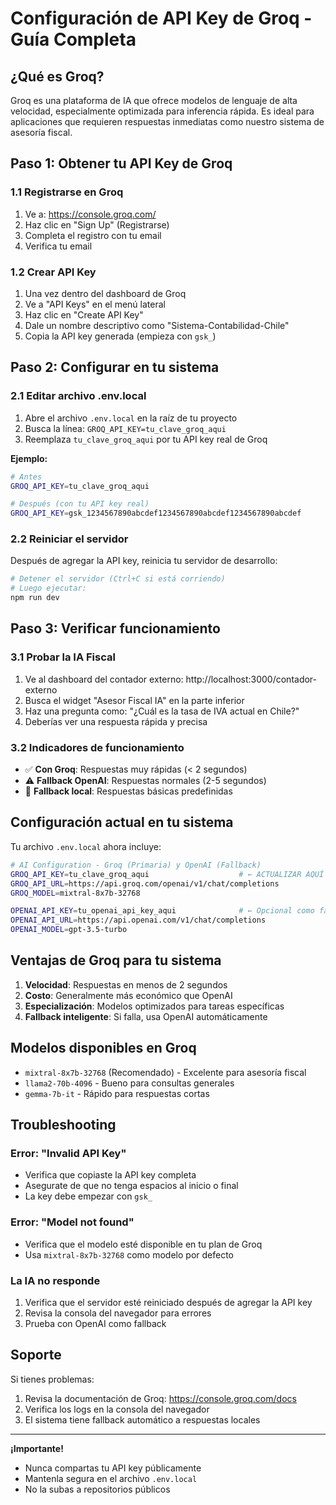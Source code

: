 # Configuración de API Key de Groq - Guía Completa

## ¿Qué es Groq?
Groq es una plataforma de IA que ofrece modelos de lenguaje de alta velocidad, especialmente optimizada para inferencia rápida. Es ideal para aplicaciones que requieren respuestas inmediatas como nuestro sistema de asesoría fiscal.

## Paso 1: Obtener tu API Key de Groq

### 1.1 Registrarse en Groq
1. Ve a: https://console.groq.com/
2. Haz clic en "Sign Up" (Registrarse)
3. Completa el registro con tu email
4. Verifica tu email

### 1.2 Crear API Key
1. Una vez dentro del dashboard de Groq
2. Ve a "API Keys" en el menú lateral
3. Haz clic en "Create API Key"
4. Dale un nombre descriptivo como "Sistema-Contabilidad-Chile"
5. Copia la API key generada (empieza con `gsk_`)

## Paso 2: Configurar en tu sistema

### 2.1 Editar archivo .env.local
1. Abre el archivo `.env.local` en la raíz de tu proyecto
2. Busca la línea: `GROQ_API_KEY=tu_clave_groq_aqui`
3. Reemplaza `tu_clave_groq_aqui` por tu API key real de Groq

**Ejemplo:**
```bash
# Antes
GROQ_API_KEY=tu_clave_groq_aqui

# Después (con tu API key real)
GROQ_API_KEY=gsk_1234567890abcdef1234567890abcdef1234567890abcdef
```

### 2.2 Reiniciar el servidor
Después de agregar la API key, reinicia tu servidor de desarrollo:

```bash
# Detener el servidor (Ctrl+C si está corriendo)
# Luego ejecutar:
npm run dev
```

## Paso 3: Verificar funcionamiento

### 3.1 Probar la IA Fiscal
1. Ve al dashboard del contador externo: http://localhost:3000/contador-externo
2. Busca el widget "Asesor Fiscal IA" en la parte inferior
3. Haz una pregunta como: "¿Cuál es la tasa de IVA actual en Chile?"
4. Deberías ver una respuesta rápida y precisa

### 3.2 Indicadores de funcionamiento
- ✅ **Con Groq**: Respuestas muy rápidas (< 2 segundos)
- ⚠️ **Fallback OpenAI**: Respuestas normales (2-5 segundos)
- 🔧 **Fallback local**: Respuestas básicas predefinidas

## Configuración actual en tu sistema

Tu archivo `.env.local` ahora incluye:

```bash
# AI Configuration - Groq (Primaria) y OpenAI (Fallback)
GROQ_API_KEY=tu_clave_groq_aqui                    # ← ACTUALIZAR AQUÍ
GROQ_API_URL=https://api.groq.com/openai/v1/chat/completions
GROQ_MODEL=mixtral-8x7b-32768

OPENAI_API_KEY=tu_openai_api_key_aqui              # ← Opcional como fallback
OPENAI_API_URL=https://api.openai.com/v1/chat/completions
OPENAI_MODEL=gpt-3.5-turbo
```

## Ventajas de Groq para tu sistema

1. **Velocidad**: Respuestas en menos de 2 segundos
2. **Costo**: Generalmente más económico que OpenAI
3. **Especialización**: Modelos optimizados para tareas específicas
4. **Fallback inteligente**: Si falla, usa OpenAI automáticamente

## Modelos disponibles en Groq

- `mixtral-8x7b-32768` (Recomendado) - Excelente para asesoría fiscal
- `llama2-70b-4096` - Bueno para consultas generales
- `gemma-7b-it` - Rápido para respuestas cortas

## Troubleshooting

### Error: "Invalid API Key"
- Verifica que copiaste la API key completa
- Asegurate de que no tenga espacios al inicio o final
- La key debe empezar con `gsk_`

### Error: "Model not found"
- Verifica que el modelo esté disponible en tu plan de Groq
- Usa `mixtral-8x7b-32768` como modelo por defecto

### La IA no responde
1. Verifica que el servidor esté reiniciado después de agregar la API key
2. Revisa la consola del navegador para errores
3. Prueba con OpenAI como fallback

## Soporte

Si tienes problemas:
1. Revisa la documentación de Groq: https://console.groq.com/docs
2. Verifica los logs en la consola del navegador
3. El sistema tiene fallback automático a respuestas locales

---

**¡Importante!** 
- Nunca compartas tu API key públicamente
- Mantenla segura en el archivo `.env.local`
- No la subas a repositorios públicos
